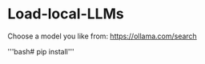 # Load-local-LLMs
Choose a model you like from: https://ollama.com/search

'''bash# pip install'''

